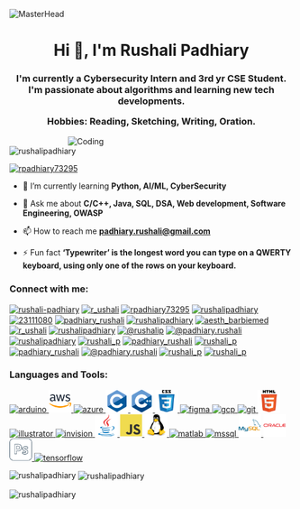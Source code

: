 ![MasterHead](https://i.pinimg.com/originals/35/f5/91/35f5911b6761ecd292e0ee9b8596b69f.gif)
<h1 align="center">Hi 👋, I'm Rushali Padhiary</h1>
<h3 align="center"><p>I'm currently a Cybersecurity Intern and 3rd yr CSE Student. I'm passionate about algorithms and learning new tech developments.</p> 
  <p>Hobbies: Reading, Sketching, Writing, Oration.</p></h3>
<img align="right" alt="Coding" width="400" src="https://i.pinimg.com/originals/44/c7/c1/44c7c1f3fbd68b2151c37af5f08198f1.gif">
<p align="left"> <img src="https://komarev.com/ghpvc/?username=rushalipadhiary&label=Profile%20views&color=0e75b6&style=flat" alt="rushalipadhiary" /> </p>

<p align="left"> <a href="https://twitter.com/rpadhiary73295" target="blank"><img src="https://img.shields.io/twitter/follow/rpadhiary73295?logo=twitter&style=for-the-badge" alt="rpadhiary73295" /></a> </p>

- 🌱 I’m currently learning **Python, AI/ML, CyberSecurity**

- 💬 Ask me about **C/C++, Java, SQL, DSA, Web development, Software Engineering, OWASP**

- 📫 How to reach me **padhiary.rushali@gmail.com**

- ⚡ Fun fact **‘Typewriter’ is the longest word you can type on a QWERTY keyboard, using only one of the rows on your keyboard.**

<h3 align="left">Connect with me:</h3>
<p align="left">
<a href="https://codepen.io/rushali-padhiary" target="blank"><img align="center" src="https://raw.githubusercontent.com/rahuldkjain/github-profile-readme-generator/master/src/images/icons/Social/codepen.svg" alt="rushali-padhiary" height="30" width="40" /></a>
<a href="https://dev.to/r_ushali" target="blank"><img align="center" src="https://raw.githubusercontent.com/rahuldkjain/github-profile-readme-generator/master/src/images/icons/Social/devto.svg" alt="r_ushali" height="30" width="40" /></a>
<a href="https://twitter.com/rpadhiary73295" target="blank"><img align="center" src="https://raw.githubusercontent.com/rahuldkjain/github-profile-readme-generator/master/src/images/icons/Social/twitter.svg" alt="rpadhiary73295" height="30" width="40" /></a>
<a href="https://linkedin.com/in/rushalipadhiary" target="blank"><img align="center" src="https://raw.githubusercontent.com/rahuldkjain/github-profile-readme-generator/master/src/images/icons/Social/linked-in-alt.svg" alt="rushalipadhiary" height="30" width="40" /></a>
<a href="https://stackoverflow.com/users/23111080" target="blank"><img align="center" src="https://raw.githubusercontent.com/rahuldkjain/github-profile-readme-generator/master/src/images/icons/Social/stack-overflow.svg" alt="23111080" height="30" width="40" /></a>
<a href="https://codesandbox.com/padhiary_rushali" target="blank"><img align="center" src="https://raw.githubusercontent.com/rahuldkjain/github-profile-readme-generator/master/src/images/icons/Social/codesandbox.svg" alt="padhiary_rushali" height="30" width="40" /></a>
<a href="https://kaggle.com/rushalipadhiary" target="blank"><img align="center" src="https://raw.githubusercontent.com/rahuldkjain/github-profile-readme-generator/master/src/images/icons/Social/kaggle.svg" alt="rushalipadhiary" height="30" width="40" /></a>
<a href="https://instagram.com/aesth_barbiemed" target="blank"><img align="center" src="https://raw.githubusercontent.com/rahuldkjain/github-profile-readme-generator/master/src/images/icons/Social/instagram.svg" alt="aesth_barbiemed" height="30" width="40" /></a>
<a href="https://dribbble.com/r_ushali" target="blank"><img align="center" src="https://raw.githubusercontent.com/rahuldkjain/github-profile-readme-generator/master/src/images/icons/Social/dribbble.svg" alt="r_ushali" height="30" width="40" /></a>
<a href="https://www.behance.net/rushalipadhiary" target="blank"><img align="center" src="https://raw.githubusercontent.com/rahuldkjain/github-profile-readme-generator/master/src/images/icons/Social/behance.svg" alt="rushalipadhiary" height="30" width="40" /></a>
<a href="https://hashnode.com/@rushalip" target="blank"><img align="center" src="https://raw.githubusercontent.com/rahuldkjain/github-profile-readme-generator/master/src/images/icons/Social/hashnode.svg" alt="@rushalip" height="30" width="40" /></a>
<a href="https://medium.com/@padhiary.rushali" target="blank"><img align="center" src="https://raw.githubusercontent.com/rahuldkjain/github-profile-readme-generator/master/src/images/icons/Social/medium.svg" alt="@padhiary.rushali" height="30" width="40" /></a>
<a href="https://www.youtube.com/c/rushalipadhiary" target="blank"><img align="center" src="https://raw.githubusercontent.com/rahuldkjain/github-profile-readme-generator/master/src/images/icons/Social/youtube.svg" alt="rushalipadhiary" height="30" width="40" /></a>
<a href="https://www.codechef.com/users/rushali_p" target="blank"><img align="center" src="https://cdn.jsdelivr.net/npm/simple-icons@3.1.0/icons/codechef.svg" alt="rushali_p" height="30" width="40" /></a>
<a href="https://www.hackerrank.com/padhiary_rushali" target="blank"><img align="center" src="https://raw.githubusercontent.com/rahuldkjain/github-profile-readme-generator/master/src/images/icons/Social/hackerrank.svg" alt="padhiary_rushali" height="30" width="40" /></a>
<a href="https://codeforces.com/profile/rushali_p" target="blank"><img align="center" src="https://raw.githubusercontent.com/rahuldkjain/github-profile-readme-generator/master/src/images/icons/Social/codeforces.svg" alt="rushali_p" height="30" width="40" /></a>
<a href="https://www.leetcode.com/padhiary_rushali" target="blank"><img align="center" src="https://raw.githubusercontent.com/rahuldkjain/github-profile-readme-generator/master/src/images/icons/Social/leet-code.svg" alt="padhiary_rushali" height="30" width="40" /></a>
<a href="https://www.hackerearth.com/@padhiary.rushali" target="blank"><img align="center" src="https://raw.githubusercontent.com/rahuldkjain/github-profile-readme-generator/master/src/images/icons/Social/hackerearth.svg" alt="@padhiary.rushali" height="30" width="40" /></a>
<a href="https://auth.geeksforgeeks.org/user/rushali_p" target="blank"><img align="center" src="https://raw.githubusercontent.com/rahuldkjain/github-profile-readme-generator/master/src/images/icons/Social/geeks-for-geeks.svg" alt="rushali_p" height="30" width="40" /></a>
<a href="https://www.topcoder.com/members/rushali_p" target="blank"><img align="center" src="https://raw.githubusercontent.com/rahuldkjain/github-profile-readme-generator/master/src/images/icons/Social/topcoder.svg" alt="rushali_p" height="30" width="40" /></a>
</p>

<h3 align="left">Languages and Tools:</h3>
<p align="left"> <a href="https://www.arduino.cc/" target="_blank" rel="noreferrer"> <img src="https://cdn.worldvectorlogo.com/logos/arduino-1.svg" alt="arduino" width="40" height="40"/> </a> <a href="https://aws.amazon.com" target="_blank" rel="noreferrer"> <img src="https://raw.githubusercontent.com/devicons/devicon/master/icons/amazonwebservices/amazonwebservices-original-wordmark.svg" alt="aws" width="40" height="40"/> </a> <a href="https://azure.microsoft.com/en-in/" target="_blank" rel="noreferrer"> <img src="https://www.vectorlogo.zone/logos/microsoft_azure/microsoft_azure-icon.svg" alt="azure" width="40" height="40"/> </a> <a href="https://www.cprogramming.com/" target="_blank" rel="noreferrer"> <img src="https://raw.githubusercontent.com/devicons/devicon/master/icons/c/c-original.svg" alt="c" width="40" height="40"/> </a> <a href="https://www.w3schools.com/cpp/" target="_blank" rel="noreferrer"> <img src="https://raw.githubusercontent.com/devicons/devicon/master/icons/cplusplus/cplusplus-original.svg" alt="cplusplus" width="40" height="40"/> </a> <a href="https://www.w3schools.com/css/" target="_blank" rel="noreferrer"> <img src="https://raw.githubusercontent.com/devicons/devicon/master/icons/css3/css3-original-wordmark.svg" alt="css3" width="40" height="40"/> </a> <a href="https://www.figma.com/" target="_blank" rel="noreferrer"> <img src="https://www.vectorlogo.zone/logos/figma/figma-icon.svg" alt="figma" width="40" height="40"/> </a> <a href="https://cloud.google.com" target="_blank" rel="noreferrer"> <img src="https://www.vectorlogo.zone/logos/google_cloud/google_cloud-icon.svg" alt="gcp" width="40" height="40"/> </a> <a href="https://git-scm.com/" target="_blank" rel="noreferrer"> <img src="https://www.vectorlogo.zone/logos/git-scm/git-scm-icon.svg" alt="git" width="40" height="40"/> </a> <a href="https://www.w3.org/html/" target="_blank" rel="noreferrer"> <img src="https://raw.githubusercontent.com/devicons/devicon/master/icons/html5/html5-original-wordmark.svg" alt="html5" width="40" height="40"/> </a> <a href="https://www.adobe.com/in/products/illustrator.html" target="_blank" rel="noreferrer"> <img src="https://www.vectorlogo.zone/logos/adobe_illustrator/adobe_illustrator-icon.svg" alt="illustrator" width="40" height="40"/> </a> <a href="https://www.invisionapp.com/" target="_blank" rel="noreferrer"> <img src="https://www.vectorlogo.zone/logos/invisionapp/invisionapp-icon.svg" alt="invision" width="40" height="40"/> </a> <a href="https://www.java.com" target="_blank" rel="noreferrer"> <img src="https://raw.githubusercontent.com/devicons/devicon/master/icons/java/java-original.svg" alt="java" width="40" height="40"/> </a> <a href="https://developer.mozilla.org/en-US/docs/Web/JavaScript" target="_blank" rel="noreferrer"> <img src="https://raw.githubusercontent.com/devicons/devicon/master/icons/javascript/javascript-original.svg" alt="javascript" width="40" height="40"/> </a> <a href="https://www.linux.org/" target="_blank" rel="noreferrer"> <img src="https://raw.githubusercontent.com/devicons/devicon/master/icons/linux/linux-original.svg" alt="linux" width="40" height="40"/> </a> <a href="https://www.mathworks.com/" target="_blank" rel="noreferrer"> <img src="https://upload.wikimedia.org/wikipedia/commons/2/21/Matlab_Logo.png" alt="matlab" width="40" height="40"/> </a> <a href="https://www.microsoft.com/en-us/sql-server" target="_blank" rel="noreferrer"> <img src="https://www.svgrepo.com/show/303229/microsoft-sql-server-logo.svg" alt="mssql" width="40" height="40"/> </a> <a href="https://www.mysql.com/" target="_blank" rel="noreferrer"> <img src="https://raw.githubusercontent.com/devicons/devicon/master/icons/mysql/mysql-original-wordmark.svg" alt="mysql" width="40" height="40"/> </a> <a href="https://www.oracle.com/" target="_blank" rel="noreferrer"> <img src="https://raw.githubusercontent.com/devicons/devicon/master/icons/oracle/oracle-original.svg" alt="oracle" width="40" height="40"/> </a> <a href="https://www.photoshop.com/en" target="_blank" rel="noreferrer"> <img src="https://raw.githubusercontent.com/devicons/devicon/master/icons/photoshop/photoshop-line.svg" alt="photoshop" width="40" height="40"/> </a> <a href="https://www.tensorflow.org" target="_blank" rel="noreferrer"> <img src="https://www.vectorlogo.zone/logos/tensorflow/tensorflow-icon.svg" alt="tensorflow" width="40" height="40"/> </a> </p>

<p><img align="left" src="https://github-readme-stats.vercel.app/api/top-langs?username=rushalipadhiary&show_icons=true&locale=en&layout=compact" alt="rushalipadhiary" /></p>

<p>&nbsp;<img align="center" src="https://github-readme-stats.vercel.app/api?username=rushalipadhiary&show_icons=true&locale=en" alt="rushalipadhiary" /></p>

<p><img align="center" src="https://github-readme-streak-stats.herokuapp.com/?user=rushalipadhiary&" alt="rushalipadhiary" /></p>
